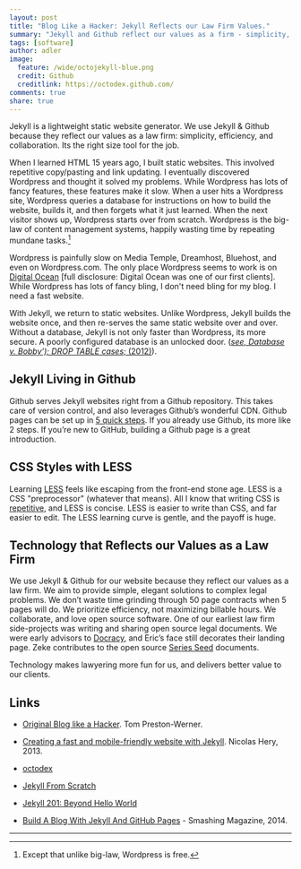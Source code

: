```yaml
---
layout: post
title: "Blog Like a Hacker: Jekyll Reflects our Law Firm Values."
summary: "Jekyll and Github reflect our values as a firm - simplicity, efficiency, technology and collaboration."
tags: [software]
author: adler
image:
  feature: /wide/octojekyll-blue.png
  credit: Github
  creditlink: https://octodex.github.com/
comments: true
share: true
---
```



<p class="big-text">Jekyll is a lightweight static website generator. We use Jekyll & Github because they reflect our values as a law firm: simplicity, efficiency, and collaboration. Its the right size tool for the job.</p> 

When I learned HTML 15 years ago, I built static websites. This involved repetitive copy/pasting and link updating. I eventually discovered Wordpress and thought it solved my problems. While Wordpress has lots of fancy features, these features make it slow. When a user hits a Wordpress site, Wordpress queries a database for instructions on how to build the website, builds it, and then forgets what it just learned. When the next visitor shows up, Wordpress starts over from scratch. Wordpress is the big-law of content management systems, happily wasting time by repeating mundane tasks.[^1]  

[^1]: Except that unlike big-law, Wordpress is free.  


Wordpress is painfully slow on Media Temple, Dreamhost, Bluehost, and even on Wordpress.com. The only place Wordpress seems to work is on [Digital Ocean](https://www.digitalocean.com/) [full disclosure: Digital Ocean was one of our first clients].  While Wordpress has lots of fancy bling, I don't need bling for my blog. I need a fast website.

With Jekyll, we return to static websites. Unlike Wordpress, Jekyll builds the website once, and then re-serves the same static website over and over. Without a database, Jekyll is not only faster than Wordpress, its more secure. A poorly configured database is an unlocked door. ([_see, Database v. Bobby’); DROP TABLE cases;_ (2012)](http://xkcd.com/327/)). 

## Jekyll Living in Github

Github serves Jekyll websites right from a Github repository.  This takes care of version control, and also leverages Github’s wonderful CDN. Github pages can be set up in [5 quick steps](https://pages.github.com/). If you already use Github, its more like 2 steps. If you’re new to GitHub, building a Github page is a great introduction.  

## CSS Styles with LESS

Learning [LESS](http://lesscss.org/) feels like escaping from the front-end stone age. LESS is a CSS "preprocessor" (whatever that means). All I know that writing CSS is [repetitive](http://en.wikipedia.org/wiki/Don't_repeat_yourself), and LESS is concise. LESS is easier to write than CSS, and far easier to edit. The LESS learning curve is gentle, and the payoff is huge. 


## Technology that Reflects our Values as a Law Firm

We use Jekyll & Github for our website because they reflect our values as a law firm. We aim to provide simple, elegant solutions to complex legal problems. We don’t waste time grinding through 50 page contracts when 5 pages will do. We prioritize efficiency, not maximizing billable hours. We collaborate, and love open source software. One of our earliest law firm side-projects was writing and sharing open source legal documents. We were early advisors to [Docracy](Docracy.com), and Eric’s face still decorates their landing page. Zeke contributes to the open source [Series Seed](http://www.seriesseed.com/posts/2014/02/version-32.html) documents.  

Technology makes lawyering more fun for us, and delivers better value to our clients. 


## Links

* [Original Blog like a Hacker](http://tom.preston-werner.com/2008/11/17/blogging-like-a-hacker.html). Tom Preston-Werner. 

* [Creating a fast and mobile-friendly website with Jekyll](http://nicolashery.com/fast-mobile-friendly-website-with-jekyll/). Nicolas Hery, 2013. 

* [octodex](https://octodex.github.com/)

* [Jekyll From Scratch](http://pixelcog.com/blog/2013/jekyll-from-scratch-introduction/)

* [Jekyll 201: Beyond Hello World](http://www.mdswanson.com/blog/2013/06/03/jekyll-201.html)

* [Build A Blog With Jekyll And GitHub Pages](http://www.smashingmagazine.com/2014/08/01/build-blog-jekyll-github-pages/) - Smashing Magazine, 2014. 

- - - 


